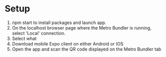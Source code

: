 # Setup

1. npm start to install packages and launch app.
2. On the localhost browser page where the Metro Bundler is running, select 'Local' connection.
3. Select what 
4. Download mobile Expo client on either Android or IOS
5. Open the app and scan the QR code displayed on the Metro Bundler tab
